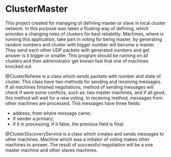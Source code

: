 # ClusterMaster

This project created for managing of defining master or slave in local cluster network. In this purpose was taken a floating way of defining, which provides a changing roles of clusters for best reliability. Machines, where is running this application, take part in voting for being master, by generating random numbers and cluster with bigger number will become a master. They send each other UDP packets with generated numbers and get answer is it bigger or smaller. This program should be running on all clusters and then administrator get known fast that one of machines knocked out.

@ClusterReferee is a class which sends packets with number and state of cluster. This class have two methods for sending and receiving messages. If all machines finished negotiations, method of sending messages will check if were some conflicts, such as: two master machines, and if all good, this method will wait for a new voting. In receiving method, messages from other machines are processed. This messages have three fields:
- address, from where message came;
- if sender a primary;
- if it in processing, if it false, the previous field is final.

@ClusterDiscoveryService is a class which creates and sends messages to other machines. Machine which was a initiator of voting makes other machines to answer. The result of successful negotiation will be a one master machine and other slaves machines.
